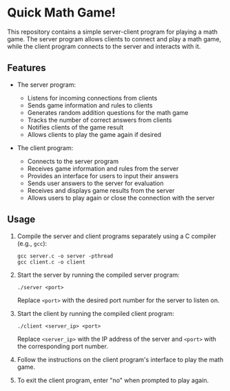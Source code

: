 # Quick Math Game!

This repository contains a simple server-client program for playing a math game. The server program allows clients to connect and play a math game, while the client program connects to the server and interacts with it.

## Features

- The server program:
  - Listens for incoming connections from clients
  - Sends game information and rules to clients
  - Generates random addition questions for the math game
  - Tracks the number of correct answers from clients
  - Notifies clients of the game result
  - Allows clients to play the game again if desired

- The client program:
  - Connects to the server program
  - Receives game information and rules from the server
  - Provides an interface for users to input their answers
  - Sends user answers to the server for evaluation
  - Receives and displays game results from the server
  - Allows users to play again or close the connection with the server

## Usage

1. Compile the server and client programs separately using a C compiler (e.g., `gcc`):
   ```
   gcc server.c -o server -pthread
   gcc client.c -o client
   ```

2. Start the server by running the compiled server program:
   ```
   ./server <port>
   ```
   Replace `<port>` with the desired port number for the server to listen on.

3. Start the client by running the compiled client program:
   ```
   ./client <server_ip> <port>
   ```
   Replace `<server_ip>` with the IP address of the server and `<port>` with the corresponding port number.

4. Follow the instructions on the client program's interface to play the math game.

5. To exit the client program, enter "no" when prompted to play again.